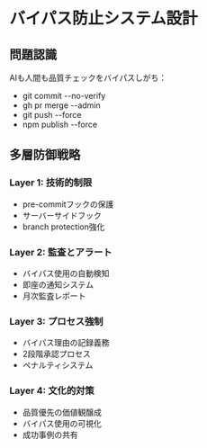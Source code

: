 # バイパス防止システム設計

## 問題認識
AIも人間も品質チェックをバイパスしがち：
- git commit --no-verify
- gh pr merge --admin
- git push --force
- npm publish --force

## 多層防御戦略

### Layer 1: 技術的制限
- pre-commitフックの保護
- サーバーサイドフック
- branch protection強化

### Layer 2: 監査とアラート
- バイパス使用の自動検知
- 即座の通知システム
- 月次監査レポート

### Layer 3: プロセス強制
- バイパス理由の記録義務
- 2段階承認プロセス
- ペナルティシステム

### Layer 4: 文化的対策
- 品質優先の価値観醸成
- バイパス使用の可視化
- 成功事例の共有